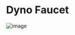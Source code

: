 # Dyno Faucet
![image](https://user-images.githubusercontent.com/44255731/151350750-ac78f9fc-a2af-47ec-9bac-0794266714cc.png)
